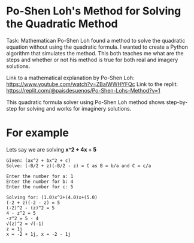 <h1>Po-Shen Loh's Method for Solving the Quadratic Method</h1>
Task: Mathematican Po-Shen Loh found a method to solve the quadratic equation without using the quadratic formula. I wanted to create a Python algorithm that simulates the method. This both teaches me what are the steps and whether or not his method is true for both real and imagery solutions.<br>

Link to a mathematical explanation by Po-Shen Loh: https://www.youtube.com/watch?v=ZBalWWHYFQc
Link to the replit: https://replit.com/@paisdesuenos/Po-Shen-Lohs-Method?v=1

This quadratic formula solver using Po-Shen Loh method shows step-by-step for solving and works for imaginery solutions.

# For example

Lets say we are solving **x^2 + 4x + 5**

```
Given: (ax^2 + bx^2 + c)
Solve: (-B/2 + z)(-B/2 - z) = C as B = b/a and C = c/a

Enter the number for a: 1
Enter the number for b: 4
Enter the number for c: 5

Solving for: (1.0)x^2+(4.0)x+(5.0)
(-2 + z)(-2 - z) = 5
(-2)^2 - (z)^2 = 5
4 - z^2 = 5
-z^2 = 5 - 4
√(z)^2 = √(-1)
z = 1j
x = -2 + 1j, x = -2 - 1j
```
